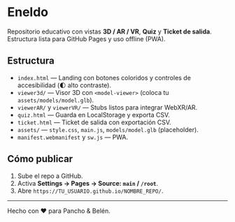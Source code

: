 
# Eneldo

Repositorio educativo con vistas **3D / AR / VR**, **Quiz** y **Ticket de salida**.  
Estructura lista para GitHub Pages y uso offline (PWA).

## Estructura
- `index.html` — Landing con botones coloridos y controles de accesibilidad (🌓 alto contraste).
- `viewer3d/` — Visor 3D con `<model-viewer>` (coloca tu `assets/models/model.glb`).
- `viewerAR/` y `viewerVR/` — Stubs listos para integrar WebXR/AR.
- `quiz.html` — Guarda en LocalStorage y exporta CSV.
- `ticket.html` — Ticket de salida con exportación CSV.
- `assets/` — `style.css`, `main.js`, `models/model.glb` (placeholder).
- `manifest.webmanifest` y `sw.js` — PWA.

## Cómo publicar
1. Sube el repo a GitHub.
2. Activa **Settings → Pages → Source: `main` / `/root`**.
3. Abre `https://TU_USUARIO.github.io/NOMBRE_REPO/`.

---
Hecho con ❤️ para Pancho & Belén.
